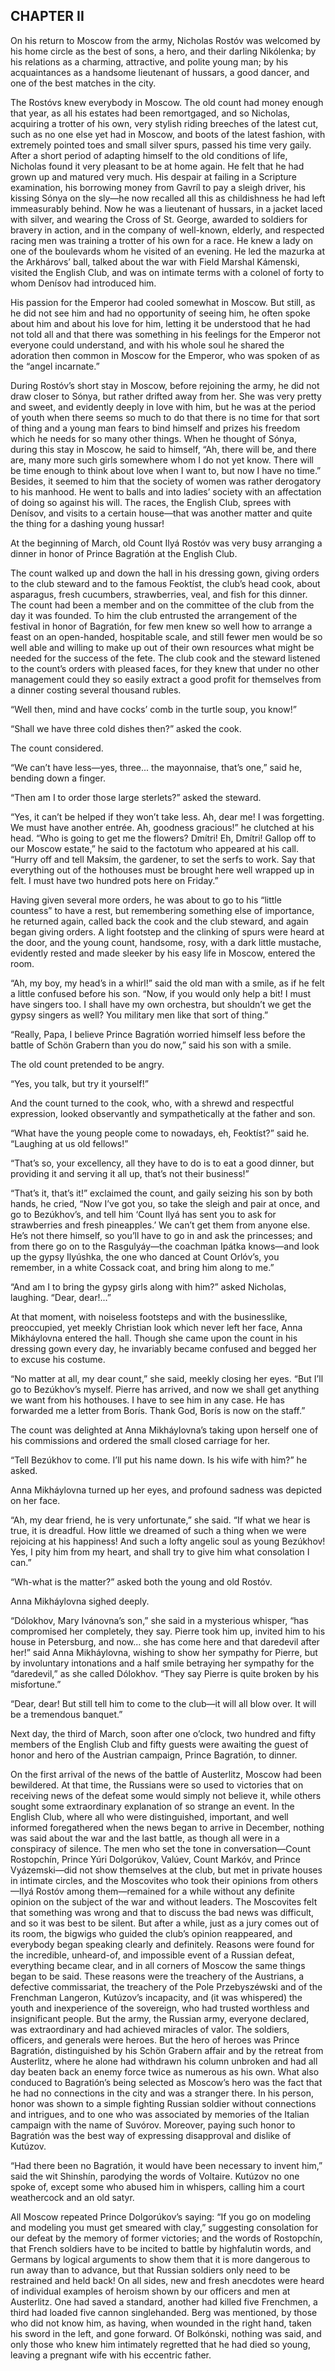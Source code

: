 ## CHAPTER II

On his return to Moscow from the army, Nicholas Rostóv was welcomed
by his home circle as the best of sons, a hero, and their darling
Nikólenka; by his relations as a charming, attractive, and polite young
man; by his acquaintances as a handsome lieutenant of hussars, a good
dancer, and one of the best matches in the city.

The Rostóvs knew everybody in Moscow. The old count had money enough
that year, as all his estates had been remortgaged, and so Nicholas,
acquiring a trotter of his own, very stylish riding breeches of the
latest cut, such as no one else yet had in Moscow, and boots of the
latest fashion, with extremely pointed toes and small silver spurs,
passed his time very gaily. After a short period of adapting himself
to the old conditions of life, Nicholas found it very pleasant to be
at home again. He felt that he had grown up and matured very much. His
despair at failing in a Scripture examination, his borrowing money from
Gavríl to pay a sleigh driver, his kissing Sónya on the sly—he now
recalled all this as childishness he had left immeasurably behind.
Now he was a lieutenant of hussars, in a jacket laced with silver, and
wearing the Cross of St. George, awarded to soldiers for bravery in
action, and in the company of well-known, elderly, and respected racing
men was training a trotter of his own for a race. He knew a lady on one
of the boulevards whom he visited of an evening. He led the mazurka
at the Arkhárovs’ ball, talked about the war with Field Marshal
Kámenski, visited the English Club, and was on intimate terms with a
colonel of forty to whom Denísov had introduced him.

His passion for the Emperor had cooled somewhat in Moscow. But still, as
he did not see him and had no opportunity of seeing him, he often spoke
about him and about his love for him, letting it be understood that he
had not told all and that there was something in his feelings for the
Emperor not everyone could understand, and with his whole soul he shared
the adoration then common in Moscow for the Emperor, who was spoken of
as the “angel incarnate.”

During Rostóv’s short stay in Moscow, before rejoining the army, he
did not draw closer to Sónya, but rather drifted away from her. She was
very pretty and sweet, and evidently deeply in love with him, but he was
at the period of youth when there seems so much to do that there is no
time for that sort of thing and a young man fears to bind himself and
prizes his freedom which he needs for so many other things. When he
thought of Sónya, during this stay in Moscow, he said to himself,
“Ah, there will be, and there are, many more such girls somewhere whom
I do not yet know. There will be time enough to think about love when I
want to, but now I have no time.” Besides, it seemed to him that the
society of women was rather derogatory to his manhood. He went to balls
and into ladies’ society with an affectation of doing so against his
will. The races, the English Club, sprees with Denísov, and visits to
a certain house—that was another matter and quite the thing for a
dashing young hussar!

At the beginning of March, old Count Ilyá Rostóv was very busy
arranging a dinner in honor of Prince Bagratión at the English Club.

The count walked up and down the hall in his dressing gown, giving
orders to the club steward and to the famous Feoktíst, the club’s
head cook, about asparagus, fresh cucumbers, strawberries, veal, and
fish for this dinner. The count had been a member and on the committee
of the club from the day it was founded. To him the club entrusted the
arrangement of the festival in honor of Bagratión, for few men knew
so well how to arrange a feast on an open-handed, hospitable scale,
and still fewer men would be so well able and willing to make up out of
their own resources what might be needed for the success of the fete.
The club cook and the steward listened to the count’s orders with
pleased faces, for they knew that under no other management could they
so easily extract a good profit for themselves from a dinner costing
several thousand rubles.

“Well then, mind and have cocks’ comb in the turtle soup, you
know!”

“Shall we have three cold dishes then?” asked the cook.

The count considered.

“We can’t have less—yes, three... the mayonnaise, that’s one,”
said he, bending down a finger.

“Then am I to order those large sterlets?” asked the steward.

“Yes, it can’t be helped if they won’t take less. Ah, dear me! I
was forgetting. We must have another entrée. Ah, goodness gracious!”
he clutched at his head. “Who is going to get me the flowers? Dmítri!
Eh, Dmítri! Gallop off to our Moscow estate,” he said to the factotum
who appeared at his call. “Hurry off and tell Maksím, the gardener,
to set the serfs to work. Say that everything out of the hothouses must
be brought here well wrapped up in felt. I must have two hundred pots
here on Friday.”

Having given several more orders, he was about to go to his “little
countess” to have a rest, but remembering something else of
importance, he returned again, called back the cook and the club
steward, and again began giving orders. A light footstep and the
clinking of spurs were heard at the door, and the young count, handsome,
rosy, with a dark little mustache, evidently rested and made sleeker by
his easy life in Moscow, entered the room.

“Ah, my boy, my head’s in a whirl!” said the old man with a smile,
as if he felt a little confused before his son. “Now, if you would
only help a bit! I must have singers too. I shall have my own orchestra,
but shouldn’t we get the gypsy singers as well? You military men like
that sort of thing.”

“Really, Papa, I believe Prince Bagratión worried himself less before
the battle of Schön Grabern than you do now,” said his son with a
smile.

The old count pretended to be angry.

“Yes, you talk, but try it yourself!”

And the count turned to the cook, who, with a shrewd and respectful
expression, looked observantly and sympathetically at the father and
son.

“What have the young people come to nowadays, eh, Feoktíst?” said
he. “Laughing at us old fellows!”

“That’s so, your excellency, all they have to do is to eat a good
dinner, but providing it and serving it all up, that’s not their
business!”

“That’s it, that’s it!” exclaimed the count, and gaily seizing
his son by both hands, he cried, “Now I’ve got you, so take the
sleigh and pair at once, and go to Bezúkhov’s, and tell him ‘Count
Ilyá has sent you to ask for strawberries and fresh pineapples.’ We
can’t get them from anyone else. He’s not there himself, so you’ll
have to go in and ask the princesses; and from there go on to the
Rasgulyáy—the coachman Ipátka knows—and look up the gypsy
Ilyúshka, the one who danced at Count Orlóv’s, you remember, in a
white Cossack coat, and bring him along to me.”

“And am I to bring the gypsy girls along with him?” asked Nicholas,
laughing. “Dear, dear!...”

At that moment, with noiseless footsteps and with the businesslike,
preoccupied, yet meekly Christian look which never left her face, Anna
Mikháylovna entered the hall. Though she came upon the count in his
dressing gown every day, he invariably became confused and begged her to
excuse his costume.

“No matter at all, my dear count,” she said, meekly closing her
eyes. “But I’ll go to Bezúkhov’s myself. Pierre has arrived, and
now we shall get anything we want from his hothouses. I have to see him
in any case. He has forwarded me a letter from Borís. Thank God, Borís
is now on the staff.”

The count was delighted at Anna Mikháylovna’s taking upon herself one
of his commissions and ordered the small closed carriage for her.

“Tell Bezúkhov to come. I’ll put his name down. Is his wife with
him?” he asked.

Anna Mikháylovna turned up her eyes, and profound sadness was depicted
on her face.

“Ah, my dear friend, he is very unfortunate,” she said. “If what
we hear is true, it is dreadful. How little we dreamed of such a thing
when we were rejoicing at his happiness! And such a lofty angelic soul
as young Bezúkhov! Yes, I pity him from my heart, and shall try to give
him what consolation I can.”

“Wh-what is the matter?” asked both the young and old Rostóv.

Anna Mikháylovna sighed deeply.

“Dólokhov, Mary Ivánovna’s son,” she said in a mysterious
whisper, “has compromised her completely, they say. Pierre took him
up, invited him to his house in Petersburg, and now... she has come here
and that daredevil after her!” said Anna Mikháylovna, wishing to show
her sympathy for Pierre, but by involuntary intonations and a half smile
betraying her sympathy for the “daredevil,” as she called Dólokhov.
“They say Pierre is quite broken by his misfortune.”

“Dear, dear! But still tell him to come to the club—it will all blow
over. It will be a tremendous banquet.”

Next day, the third of March, soon after one o’clock, two hundred and
fifty members of the English Club and fifty guests were awaiting the
guest of honor and hero of the Austrian campaign, Prince Bagratión, to
dinner.

On the first arrival of the news of the battle of Austerlitz, Moscow had
been bewildered. At that time, the Russians were so used to victories
that on receiving news of the defeat some would simply not believe it,
while others sought some extraordinary explanation of so strange an
event. In the English Club, where all who were distinguished, important,
and well informed foregathered when the news began to arrive in
December, nothing was said about the war and the last battle, as
though all were in a conspiracy of silence. The men who set the tone
in conversation—Count Rostopchín, Prince Yúri Dolgorúkov, Valúev,
Count Markóv, and Prince Vyázemski—did not show themselves at the
club, but met in private houses in intimate circles, and the
Moscovites who took their opinions from others—Ilyá Rostóv among
them—remained for a while without any definite opinion on the subject
of the war and without leaders. The Moscovites felt that something was
wrong and that to discuss the bad news was difficult, and so it was best
to be silent. But after a while, just as a jury comes out of its room,
the bigwigs who guided the club’s opinion reappeared, and everybody
began speaking clearly and definitely. Reasons were found for the
incredible, unheard-of, and impossible event of a Russian defeat,
everything became clear, and in all corners of Moscow the same things
began to be said. These reasons were the treachery of the Austrians, a
defective commissariat, the treachery of the Pole Przebyszéwski and of
the Frenchman Langeron, Kutúzov’s incapacity, and (it was whispered)
the youth and inexperience of the sovereign, who had trusted worthless
and insignificant people. But the army, the Russian army, everyone
declared, was extraordinary and had achieved miracles of valor. The
soldiers, officers, and generals were heroes. But the hero of heroes was
Prince Bagratión, distinguished by his Schön Grabern affair and by
the retreat from Austerlitz, where he alone had withdrawn his column
unbroken and had all day beaten back an enemy force twice as numerous
as his own. What also conduced to Bagratión’s being selected as
Moscow’s hero was the fact that he had no connections in the city
and was a stranger there. In his person, honor was shown to a simple
fighting Russian soldier without connections and intrigues, and to one
who was associated by memories of the Italian campaign with the name of
Suvórov. Moreover, paying such honor to Bagratión was the best way of
expressing disapproval and dislike of Kutúzov.

“Had there been no Bagratión, it would have been necessary to
invent him,” said the wit Shinshín, parodying the words of Voltaire.
Kutúzov no one spoke of, except some who abused him in whispers,
calling him a court weathercock and an old satyr.

All Moscow repeated Prince Dolgorúkov’s saying: “If you go on
modeling and modeling you must get smeared with clay,” suggesting
consolation for our defeat by the memory of former victories; and the
words of Rostopchín, that French soldiers have to be incited to battle
by highfalutin words, and Germans by logical arguments to show them
that it is more dangerous to run away than to advance, but that Russian
soldiers only need to be restrained and held back! On all sides, new and
fresh anecdotes were heard of individual examples of heroism shown by
our officers and men at Austerlitz. One had saved a standard, another
had killed five Frenchmen, a third had loaded five cannon singlehanded.
Berg was mentioned, by those who did not know him, as having, when
wounded in the right hand, taken his sword in the left, and gone
forward. Of Bolkónski, nothing was said, and only those who knew him
intimately regretted that he had died so young, leaving a pregnant wife
with his eccentric father.





